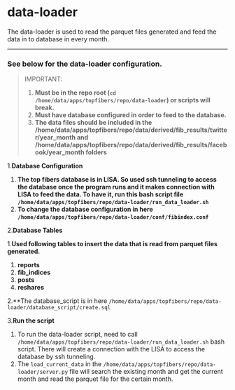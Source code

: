 # data-loader
The data-loader is used to read the parquet files generated and feed the data in to database in every month.

---

### See below for the data-loader configuration.

> IMPORTANT:
> 1. **Must be in the repo root (`cd /home/data/apps/topfibers/repo/data-loader`) or scripts will break.**
> 2. **Must have database configured in order to feed to the database.**
> 3. **The data files should be included in the /home/data/apps/topfibers/repo/data/derived/fib_results/twitter/year_month
> and /home/data/apps/topfibers/repo/data/derived/fib_results/facebook/year_month folders**
>

1.**Database Configuration**

1. **The top fibers database is in LISA. So used ssh tunneling to access the database once the program runs and it makes connection with LISA to feed the data. To have it,
run this bash script file `/home/data/apps/topfibers/repo/data-loader/run_data_loader.sh`**
2. **To change the database configuration in here `/home/data/apps/topfibers/repo/data-loader/conf/fibindex.conf`**


2.**Database Tables**

1.**Used following tables to insert the data that is read from parquet files generated.**
    
1. **reports**
2. **fib_indices**
3. **posts**
4. **reshares**

2.**The database_script is in here `/home/data/apps/topfibers/repo/data-loader/database_script/create.sql` 

3.**Run the script**
1. To run the data-loader script, need to call `/home/data/apps/topfibers/repo/data-loader/run_data_loader.sh` bash script. There will create a connection with the LISA to access the database by ssh tunneling.
2. The `load_current_data` in the `/home/data/apps/topfibers/repo/data-loader/server.py` file will search the existing month and get the current month and read the parquet file for the certain month.

